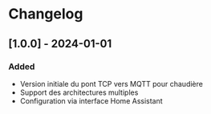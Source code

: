 # Changelog

## [1.0.0] - 2024-01-01

### Added
- Version initiale du pont TCP vers MQTT pour chaudière
- Support des architectures multiples
- Configuration via interface Home Assistant